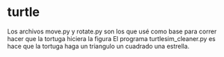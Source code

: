 # turtle
Los archivos move.py y rotate.py son los que usé como base para correr hacer que la tortuga hiciera la figura
El programa turtlesim_cleaner.py es hace que la tortuga haga un triangulo un cuadrado  una estrella.
